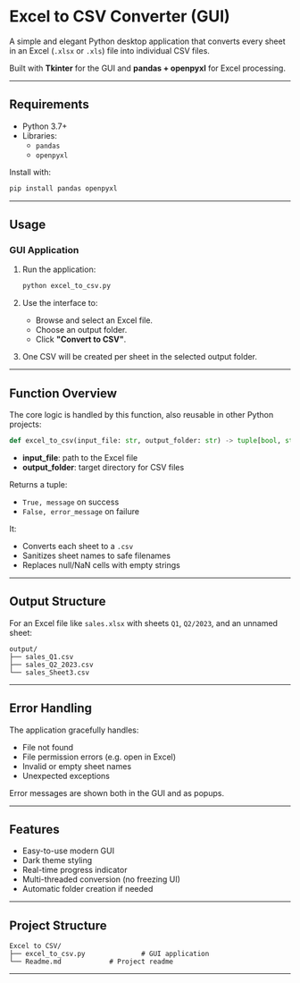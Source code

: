# Excel to CSV Converter (GUI)

A simple and elegant Python desktop application that converts every sheet in an Excel (`.xlsx` or `.xls`) file into individual CSV files.

Built with **Tkinter** for the GUI and **pandas + openpyxl** for Excel processing.

---

## Requirements

- Python 3.7+
- Libraries:
  - `pandas`
  - `openpyxl`

Install with:

```bash
pip install pandas openpyxl
````

---

## Usage

### GUI Application

1. Run the application:

   ```bash
   python excel_to_csv.py
   ```

2. Use the interface to:

   - Browse and select an Excel file.
   - Choose an output folder.
   - Click **"Convert to CSV"**.

3. One CSV will be created per sheet in the selected output folder.

---

## Function Overview

The core logic is handled by this function, also reusable in other Python projects:

```python
def excel_to_csv(input_file: str, output_folder: str) -> tuple[bool, str]
```

- **input\_file**: path to the Excel file
- **output\_folder**: target directory for CSV files

Returns a tuple:

- `True, message` on success
- `False, error_message` on failure

It:

- Converts each sheet to a `.csv`
- Sanitizes sheet names to safe filenames
- Replaces null/NaN cells with empty strings

---

## Output Structure

For an Excel file like `sales.xlsx` with sheets `Q1`, `Q2/2023`, and an unnamed sheet:

```text
output/
├── sales_Q1.csv
├── sales_Q2_2023.csv
└── sales_Sheet3.csv
```

---

## Error Handling

The application gracefully handles:

- File not found
- File permission errors (e.g. open in Excel)
- Invalid or empty sheet names
- Unexpected exceptions

Error messages are shown both in the GUI and as popups.

---

## Features

- Easy-to-use modern GUI
- Dark theme styling
- Real-time progress indicator
- Multi-threaded conversion (no freezing UI)
- Automatic folder creation if needed

---

## Project Structure

```text
Excel to CSV/
├── excel_to_csv.py              # GUI application
└── Readme.md            # Project readme
```
---